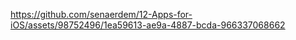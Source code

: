 

https://github.com/senaerdem/12-Apps-for-iOS/assets/98752496/1ea59613-ae9a-4887-bcda-966337068662

